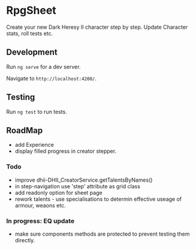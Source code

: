 # RpgSheet
Create your new Dark Heresy II character step by step.
Update Character stats, roll tests etc.  

## Development 
Run `ng serve` for a dev server. 

Navigate to `http://localhost:4200/`. 

## Testing

Run `ng test` to run tests.

## RoadMap
- add Experience
- display filled progress in creator stepper. 

### Todo
- improve dhii-DHII_CreatorService.getTalentsByNames()
- in step-navigation use 'step' attribute as grid class 
- add readonly option for sheet page
- rework talents - use specialisations to determin effective useage of armour, weaons etc. 

### In progress: EQ update
- make sure components methods are protected to prevent testing them directly.